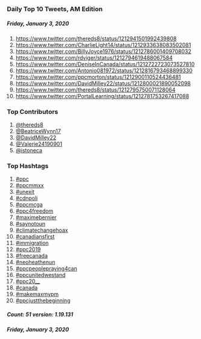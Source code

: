 ### Daily Top 10 Tweets, AM Edition
##### Friday, January 3, 2020
 1) https://www.twitter.com/thereds8/status/1212941501992439808
 2) https://www.twitter.com/CharlieLight14/status/1212933638083502081
 3) https://www.twitter.com/BillyJoyce1976/status/1212786001409708032
 4) https://www.twitter.com/rdviger/status/1212794619488067584
 5) https://www.twitter.com/DeniseInCanada/status/1212722723073527810
 6) https://www.twitter.com/Antonio081972/status/1212816793468899330
 7) https://www.twitter.com/ppcmorton/status/1212900110524436481
 8) https://www.twitter.com/DavidMilley22/status/1212800021890052098
 9) https://www.twitter.com/thereds8/status/1212795750071128064
10) https://www.twitter.com/PortalLearning/status/1212781753267417088

### Top Contributors
  1) [@thereds8](https://www.twitter.com/thereds8)
  2) [@BeatriceWynn17](https://www.twitter.com/BeatriceWynn17)
  3) [@DavidMilley22](https://www.twitter.com/DavidMilley22)
  4) [@Valerie24190901](https://www.twitter.com/Valerie24190901)
  5) [@istoneca](https://www.twitter.com/istoneca)


### Top Hashtags

  1) [#ppc](https://www.twitter.com/hashtag/ppc)
  2) [#ppcmmxx](https://www.twitter.com/hashtag/ppcmmxx)
  3) [#unexit](https://www.twitter.com/hashtag/unexit)
  4) [#cdnpoli](https://www.twitter.com/hashtag/cdnpoli)
  5) [#ppcmcga](https://www.twitter.com/hashtag/ppcmcga)
  6) [#ppc4freedom](https://www.twitter.com/hashtag/ppc4freedom)
  7) [#maximebernier](https://www.twitter.com/hashtag/maximebernier)
  8) [#saynotoun](https://www.twitter.com/hashtag/saynotoun)
  9) [#climatechangehoax](https://www.twitter.com/hashtag/climatechangehoax)
 10) [#canadiansfirst](https://www.twitter.com/hashtag/canadiansfirst)
 11) [#immigration](https://www.twitter.com/hashtag/immigration)
 12) [#ppc2019](https://www.twitter.com/hashtag/ppc2019)
 13) [#freecanada](https://www.twitter.com/hashtag/freecanada)
 14) [#neoheathenun](https://www.twitter.com/hashtag/neoheathenun)
 15) [#ppcpeoplepraying4can](https://www.twitter.com/hashtag/ppcpeoplepraying4can)
 16) [#ppcunitedwestand](https://www.twitter.com/hashtag/ppcunitedwestand)
 17) [#ppc20__](https://www.twitter.com/hashtag/ppc20__)
 18) [#canada](https://www.twitter.com/hashtag/canada)
 19) [#makemaxmypm](https://www.twitter.com/hashtag/makemaxmypm)
 20) [#ppcjustthebeginning](https://www.twitter.com/hashtag/ppcjustthebeginning)

##### Count: 51	version: 1.19.131
##### Friday, January 3, 2020

